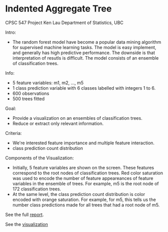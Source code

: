 
Indented Aggregate Tree
=======================================

CPSC 547 Project
Ken Lau
Department of Statistics, UBC

Intro:
- The random forest model have become a popular data mining algorithm for supervised machine learning tasks. The model is easy implement, and generally has high predictive performance. The downside is that interpretation of resutls is difficult. The model consists of an ensemble of classification trees. 

Info:
- 5 feature variables: m1, m2, ..., m5
- 1 class prediction variable with 6 classes labelled with integers 1 to 6.
- 600 observations
- 500 trees fitted

Goal:
- Provide a visualization on an ensembles of classification trees.
- Reduce or extract only relevant information.

Criteria:
- We're interested feature importance and multiple feature interaction.
- class prediction count distribution

Components of the Visualization:
- Initially, 5 feature variables are shown on the screen. These features correspond to the root nodes of classification trees. Red color saturation was used to encode the number of feature appeareances of feature variables in the ensemble of trees. For example, m5 is the root node of 172 classification trees.
- At the same level, the class prediction count distribution is color encoded with orange saturation. For example, for m5, this tells us the number class predictions made for all trees that had a root node of m5.

See the full [report](http://kenlau177.github.io/Indented-Agg-Tree/cpsc547-writeup-final2.pdf).

See the [visualization](http://kenlau177.github.io/Indented-Agg-Tree/)

